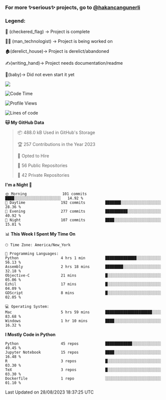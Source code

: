 ### For more ✨serious✨ projects, go to [@hakancangunerli](https://github.com/hakancangunerli)


### Legend:


🏁 (checkered_flag) -> Project is complete

👨‍💻 (man_technologist)   -> Project is being worked on

🏚️(derelict_house)-> Project is derelict/abandoned

✍️(writing_hand)-> Project needs documentation/readme

👶(baby)-> Did not even start it yet

![](https://github-readme-stats.vercel.app/api/top-langs/?username=hakancangunerli&layout=compact&hide=tex,html,shell,CSS,Ruby,Makefile,EmberScript,MATLAB,C&langs_count=6&exclude_repo=2015-csharp,gt_code,gsu_code,uga_code,uga_robotics)

<!--START_SECTION:waka-->
![Code Time](http://img.shields.io/badge/Code%20Time-502%20hrs%2057%20mins-blue)

![Profile Views](http://img.shields.io/badge/Profile%20Views-24-blue)

![Lines of code](https://img.shields.io/badge/From%20Hello%20World%20I%27ve%20Written-3.1%20million%20lines%20of%20code-blue)

**🐱 My GitHub Data** 

> 📦 488.0 kB Used in GitHub's Storage 
 > 
> 🏆 257 Contributions in the Year 2023
 > 
> 💼 Opted to Hire
 > 
> 📜 56 Public Repositories 
 > 
> 🔑 42 Private Repositories 
 > 
**I'm a Night 🦉** 

```text
🌞 Morning                101 commits         ████░░░░░░░░░░░░░░░░░░░░░   14.92 % 
🌆 Daytime                192 commits         ███████░░░░░░░░░░░░░░░░░░   28.36 % 
🌃 Evening                277 commits         ██████████░░░░░░░░░░░░░░░   40.92 % 
🌙 Night                  107 commits         ████░░░░░░░░░░░░░░░░░░░░░   15.81 % 
```


📊 **This Week I Spent My Time On** 

```text
🕑︎ Time Zone: America/New_York

💬 Programming Languages: 
Python                   4 hrs 1 min         ██████████████░░░░░░░░░░░   56.13 % 
Assembly                 2 hrs 18 mins       ████████░░░░░░░░░░░░░░░░░   32.18 % 
Objective-C              21 mins             █░░░░░░░░░░░░░░░░░░░░░░░░   05.06 % 
Ezhil                    17 mins             █░░░░░░░░░░░░░░░░░░░░░░░░   04.09 % 
GDScript                 8 mins              █░░░░░░░░░░░░░░░░░░░░░░░░   02.05 % 

💻 Operating System: 
Mac                      5 hrs 59 mins       █████████████████████░░░░   83.68 % 
Windows                  1 hr 10 mins        ████░░░░░░░░░░░░░░░░░░░░░   16.32 % 
```

**I Mostly Code in Python** 

```text
Python                   45 repos            ████████████░░░░░░░░░░░░░   49.45 % 
Jupyter Notebook         15 repos            ████░░░░░░░░░░░░░░░░░░░░░   16.48 % 
R                        3 repos             █░░░░░░░░░░░░░░░░░░░░░░░░   03.30 % 
TeX                      3 repos             █░░░░░░░░░░░░░░░░░░░░░░░░   03.30 % 
Dockerfile               1 repo              ░░░░░░░░░░░░░░░░░░░░░░░░░   01.10 % 
```




 Last Updated on 28/08/2023 18:37:25 UTC
<!--END_SECTION:waka-->



